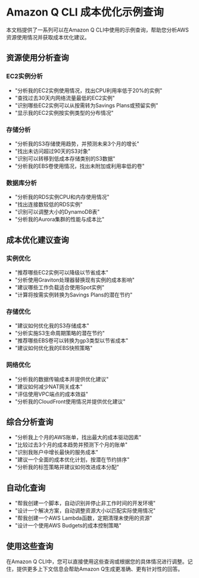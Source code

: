 # Amazon Q CLI 成本优化示例查询

本文档提供了一系列可以在Amazon Q CLI中使用的示例查询，帮助您分析AWS资源使用情况并获取成本优化建议。

## 资源使用分析查询

### EC2实例分析
- "分析我的EC2实例使用情况，找出CPU利用率低于20%的实例"
- "查找过去30天内网络流量最低的EC2实例"
- "识别哪些EC2实例可以从按需转为Savings Plans或预留实例"
- "显示我的EC2实例按实例类型的分布情况"

### 存储分析
- "分析我的S3存储使用趋势，并预测未来3个月的增长"
- "找出未访问超过90天的S3对象"
- "识别可以转移到低成本存储类别的S3数据"
- "分析我的EBS卷使用情况，找出未附加或利用率低的卷"

### 数据库分析
- "分析我的RDS实例CPU和内存使用情况"
- "找出连接数较低的RDS实例"
- "识别可以调整大小的DynamoDB表"
- "分析我的Aurora集群的性能与成本比"

## 成本优化建议查询

### 实例优化
- "推荐哪些EC2实例可以降级以节省成本"
- "分析使用Graviton处理器替换现有实例的成本影响"
- "建议哪些工作负载适合使用Spot实例"
- "计算将按需实例转换为Savings Plans的潜在节约"

### 存储优化
- "建议如何优化我的S3存储成本"
- "分析实施S3生命周期策略的潜在节约"
- "推荐哪些EBS卷可以转换为gp3类型以节省成本"
- "建议如何优化我的EBS快照策略"

### 网络优化
- "分析我的数据传输成本并提供优化建议"
- "建议如何减少NAT网关成本"
- "评估使用VPC端点的成本效益"
- "分析我的CloudFront使用情况并提供优化建议"

## 综合分析查询

- "分析我上个月的AWS账单，找出最大的成本驱动因素"
- "比较过去3个月的成本趋势并预测下个月的账单"
- "识别我账户中增长最快的服务成本"
- "建议一个全面的成本优化计划，按潜在节约排序"
- "分析我的标签策略并建议如何改进成本分配"

## 自动化查询

- "帮我创建一个脚本，自动识别并停止非工作时间的开发环境"
- "设计一个解决方案，自动调整资源大小以匹配实际使用情况"
- "帮我创建一个AWS Lambda函数，定期清理未使用的资源"
- "设计一个使用AWS Budgets的成本控制策略"

## 使用这些查询

在Amazon Q CLI中，您可以直接使用这些查询或根据您的具体情况进行调整。记住，提供更多上下文信息会帮助Amazon Q生成更准确、更有针对性的回答。
